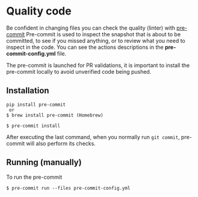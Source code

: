 Quality code
============

Be confident in changing files you can check the quality (linter) with [pre-commit](https://pre-commit.com/index.html)
Pre-commit is used to inspect the snapshot that is about to be committed, to see if you missed anything, or to review what you need to inspect in the code. You can see the actions descriptions in the **pre-commit-config.yml** file.

The pre-commit is launched for PR validations, it is important to install the pre-commit locally to avoid unverified code being pushed.

## Installation

````
pip install pre-commit
 or
$ brew install pre-commit (Homebrew)

$ pre-commit install
````

After executing the last command, when you normally run ``git commit``, pre-commit will also perform its checks.

## Running (manually)

To run the pre-commit

````
$ pre-commit run --files pre-commit-config.yml
````